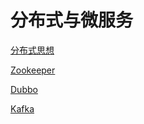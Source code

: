# 分布式与微服务

[分布式思想](./分布式思想/index.md)

[Zookeeper](./Zookeeper/index.md)

[Dubbo](./Dubbo/index.md)

[Kafka](./Kafka/index.md)

